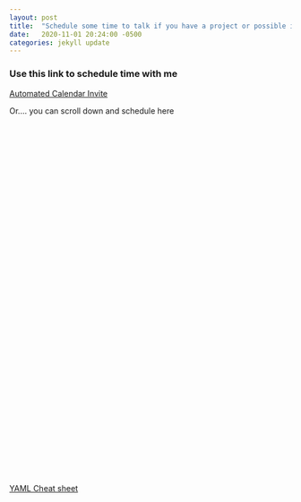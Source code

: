 ```yaml
---
layout: post
title:  "Schedule some time to talk if you have a project or possible interesting job for me"
date:   2020-11-01 20:24:00 -0500
categories: jekyll update
---
```



### Use this link to schedule time with me

[Automated Calendar Invite](https://calendly.com/coreymalbright/15min)

Or....  you can scroll down and schedule here

<!-- Calendly inline widget begin -->
<div class="calendly-inline-widget" data-url="https://calendly.com/coreymalbright/15min" style="min-width:320px;height:630px;"></div>
<script type="text/javascript" src="https://assets.calendly.com/assets/external/widget.js" async></script>
<!-- Calendly inline widget end -->











[YAML Cheat sheet](https://learn-the-web.algonquindesign.ca/topics/markdown-yaml-cheat-sheet/#yaml)

